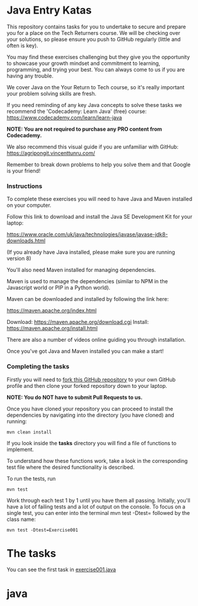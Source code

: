 # Java Entry Katas

This repository contains tasks for you to undertake to secure and prepare you for a place on the Tech Returners course. We will be checking over your solutions, so please ensure you push to GitHub regularly (little and often is key). 

You may find these exercises challenging but they give you the opportunity to showcase your growth mindset and commitment to learning, programming, and trying your best. You can always come to us if you are having any trouble.

We cover Java on the Your Return to Tech course, so it's really important your problem solving skills are fresh. 

If you need reminding of any key Java concepts to solve these tasks we recommend the 'Codecademy: Learn Java' (free) course: https://www.codecademy.com/learn/learn-java

**NOTE: You are not required to purchase any PRO content from Codecademy.**

We also recommend this visual guide if you are unfamiliar with GitHub: https://agripongit.vincenttunru.com/

Remember to break down problems to help you solve them and that Google is your friend!

### Instructions

To complete these exercises you will need to have Java and Maven installed on your computer.

Follow this link to download and install the Java SE Development Kit for your laptop:

https://www.oracle.com/uk/java/technologies/javase/javase-jdk8-downloads.html

(If you already have Java installed, please make sure you are running version 8)

You'll also need Maven installed for managing dependencies.

Maven is used to manage the dependencies (similar to NPM in the Javascript world or PIP in a Python world).

Maven can be downloaded and installed by following the link here:

https://maven.apache.org/index.html

Download: https://maven.apache.org/download.cgi Install: https://maven.apache.org/install.html

There are also a number of videos online guiding you through installation.

Once you've got Java and Maven installed you can make a start!

### Completing the tasks

Firstly you will need to [fork this GitHub repository](https://docs.github.com/en/free-pro-team@latest/github/getting-started-with-github/fork-a-repo) to your own GitHub profile and then clone your forked repository down to your laptop.

**NOTE: You do NOT have to submit Pull Requests to us.**

Once you have cloned your repository you can proceed to install the dependencies by navigating into the directory (you have cloned) and running:

    mvn clean install

If you look inside the **tasks** directory you will find a file of functions to implement.

To understand how these functions work, take a look in the corresponding test file where the desired functionality is described.

To run the tests, run

    mvn test

Work through each test 1 by 1 until you have them all passing. Initially, you'll have a lot of failing tests and a lot of output on the console. To focus on a single test, you can enter into the terminal mvn test -Dtest= followed by the class name:
    
    mvn test -Dtest=Exercise001


# The tasks

You can see the first task in [exercise001.java](./src/main/java/com/techreturners/exercise001/Exercise001.java)
# java
